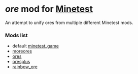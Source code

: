 # *ore* mod for [Minetest][]

An attempt to unify ores from multiple different Minetest mods.

### Mods list
* default [minetest_game][]
* [moreores][]
* [ores][]
* [oresplus][gh.oresplus]
* [rainbow_ore][]


[Minetest]: http://www.minetest.net/

[minetest_game]: https://github.com/minetest/minetest_game
[moreores]: https://forum.minetest.net/viewtopic.php?t=549
[ores]: http://forum.freeminer.org/threads/ores-mod-wip-0-8-ores.98/
[oresplus]: https://forum.minetest.net/viewtopic.php?t=13120
[rainbow_ore]: https://forum.minetest.net/viewtopic.php?t=13519

[gh.oresplus]: https://github.com/taikedz/everamzah-oresplus
